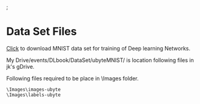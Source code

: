 ;

# Data Set  Files


[Click](https://drive.google.com/drive/folders/1ZSe9HKynmpXQjLyuyfQq_-8q6wpcEJc3?usp=sharing) to download  MNIST data set for training of Deep learning Networks.

My Drive/events/DLbook/DataSet/ubyteMNIST/ is location following files in jk's gDrive.



 Following files required to be place in \Images folder.  
  
    \Images\images-ubyte
    \Images\labels-ubyte
    
    
    
